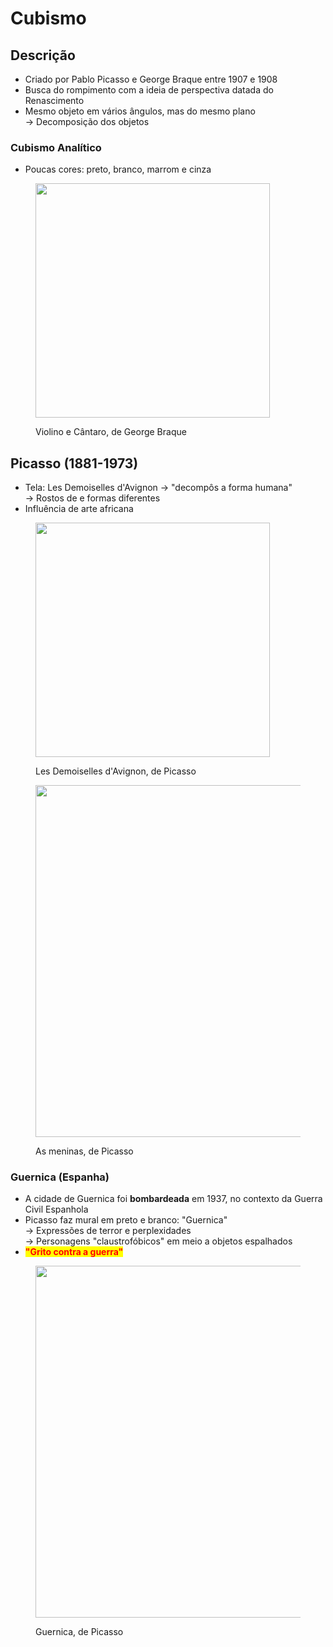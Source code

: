 # Cubismo

## Descrição

* Criado por Pablo Picasso e George Braque entre 1907 e 1908
* Busca do rompimento com a ideia de perspectiva datada do Renascimento
* Mesmo objeto em vários ângulos, mas do mesmo plano \
  \-> Decomposição dos objetos

### Cubismo Analítico

* Poucas cores: preto, branco, marrom e cinza

<figure><img src="https://virusdaarte.net/wp-content/uploads/2016/09/vieca.jpg" alt="" width="375"><figcaption><p>Violino e Cântaro, de George Braque</p></figcaption></figure>

## Picasso (1881-1973)

* Tela: Les Demoiselles d'Avignon -> "decompôs a forma humana" \
  \-> Rostos de e formas diferentes
* Influência de arte africana

<div>

<figure><img src="https://uploads1.wikiart.org/images/pablo-picasso/the-girls-of-avignon-1907.jpg!Large.jpg" alt="" width="375"><figcaption><p>Les Demoiselles d'Avignon, de Picasso</p></figcaption></figure>

 

<figure><img src="https://i0.wp.com/virusdaarte.net/wp-content/uploads/2014/08/picasso123456790abc.png" alt="" width="563"><figcaption><p>As meninas, de Picasso</p></figcaption></figure>

</div>

### Guernica (Espanha)

* A cidade de Guernica foi **bombardeada** em 1937, no contexto da Guerra Civil Espanhola
* Picasso faz mural em preto e branco: "Guernica" \
  \-> Expressões de terror e perplexidades \
  \-> Personagens "claustrofóbicos" em meio a objetos espalhados
* <mark style="color:red;">**"Grito contra a guerra"**</mark>

<figure><img src="https://www.infoescola.com/wp-content/uploads/2009/08/guernica.jpg" alt="" width="563"><figcaption><p>Guernica, de Picasso</p></figcaption></figure>


